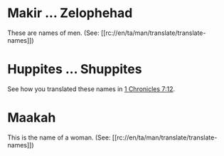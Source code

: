 # Makir ... Zelophehad

These are names of men. (See: [[rc://en/ta/man/translate/translate-names]])

# Huppites ... Shuppites

See how you translated these names in [1 Chronicles 7:12](../07/12.md).

# Maakah

This is the name of a woman. (See: [[rc://en/ta/man/translate/translate-names]])

